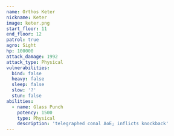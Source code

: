 ```yaml
---
name: Orthos Keter
nickname: Keter
image: keter.png
start_floor: 11
end_floor: 12
patrol: true
agro: Sight
hp: 100000
attack_damage: 1992
attack_type: Physical
vulnerabilities:
  bind: false
  heavy: false
  sleep: false
  slow: '?'
  stun: false
abilities:
  - name: Glass Punch
    potency: 1500
    type: Physical
    description: 'telegraphed conal AoE; inflicts knockback'
---
```

